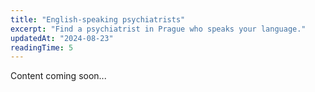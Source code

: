 ```yaml
---
title: "English-speaking psychiatrists"
excerpt: "Find a psychiatrist in Prague who speaks your language."
updatedAt: "2024-08-23"
readingTime: 5
---
```


Content coming soon...
